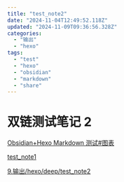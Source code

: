```yaml
---
title: "test_note2"
date: "2024-11-04T12:49:52.118Z"
updated: "2024-11-09T09:36:56.328Z"
categories:
  - "输出"
  - "hexo"
tags:
  - "test"
  - "hexo"
  - "obsidian"
  - "markdown"
  - "share"
---
```


# 双链测试笔记 2

[Obsidian+Hexo Markdown 测试#图表](bd4a2d1f29a661ef512c1f3149b4dbbf939e68ef#%E5%9B%BE%E8%A1%A8)

[test_note1](4d33432fa6ccb1c8767f8b06af438634ec8741c0)

[9.输出/hexo/deep/test_note2](1feecf3c7badcf344c49b3548b028130f7941c0c)
